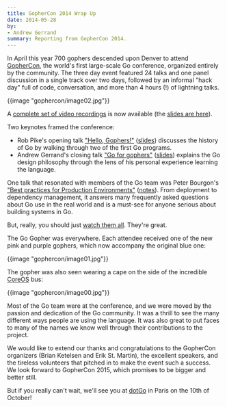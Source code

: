 ```yaml
---
title: GopherCon 2014 Wrap Up
date: 2014-05-28
by:
- Andrew Gerrand
summary: Reporting from GopherCon 2014.
---
```



In April this year 700 gophers descended upon Denver to attend [GopherCon](http://www.gophercon.com/),
the world's first large-scale Go conference, organized entirely by the community.
The three day event featured 24 talks and one panel discussion in a single track over two days,
followed by an informal "hack day" full of code, conversation,
and more than 4 hours (!) of lightning talks.

{{image "gophercon/image02.jpg"}}

A [complete set of video recordings](http://confreaks.com/events/gophercon2014) is now available
(the [slides are here](https://github.com/gophercon/2014-talks)).

Two keynotes framed the conference:

  - Rob Pike's opening talk ["Hello, Gophers!"](https://www.youtube.com/watch?v=VoS7DsT1rdM) ([slides](https://talks.golang.org/2014/hellogophers.slide))
    discusses the history of Go by walking through two of the first Go programs.
  - Andrew Gerrand's closing talk ["Go for gophers"](https://www.youtube.com/watch?v=dKGmK_Z1Zl0) ([slides](https://talks.golang.org/2014/go4gophers.slide)) explains
    the Go design philosophy through the lens of his personal experience learning the language.

One talk that resonated with members of the Go team was Peter Bourgon's
["Best practices for Production Environments"](https://www.youtube.com/watch?v=Y1-RLAl7iOI)
([notes](http://peter.bourgon.org/go-in-production/)).
From deployment to dependency management,
it answers many frequently asked questions about Go use in the real world
and is a must-see for anyone serious about building systems in Go.

But, really, you should just [watch them all](http://confreaks.com/events/gophercon2014).
They're great.

The Go Gopher was everywhere.
Each attendee received one of the new pink and purple gophers,
which now accompany the original blue one:

{{image "gophercon/image01.jpg"}}

The gopher was also seen wearing a cape on the side of the incredible [CoreOS](https://coreos.com/) bus:

{{image "gophercon/image00.jpg"}}

Most of the Go team were at the conference,
and we were moved by the passion and dedication of the Go community.
It was a thrill to see the many different ways people are using the language.
It was also great to put faces to many of the names we know well through their contributions to the project.

We would like to extend our thanks and congratulations to the GopherCon
organizers (Brian Ketelsen and Erik St.
Martin), the excellent speakers, and the tireless volunteers that pitched
in to make the event such a success.
We look forward to GopherCon 2015, which promises to be bigger and better still.

But if you really can't wait, we'll see you at [dotGo](http://www.dotgo.eu/) in Paris on the 10th of October!
